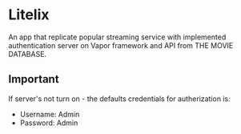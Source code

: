 # Litelix
An app that replicate popular streaming service with implemented authentication server on Vapor framework and API from THE MOVIE DATABASE.

## Important
If server's not turn on - the defaults credentials for autherization is: 
- Username: Admin
- Password: Admin
